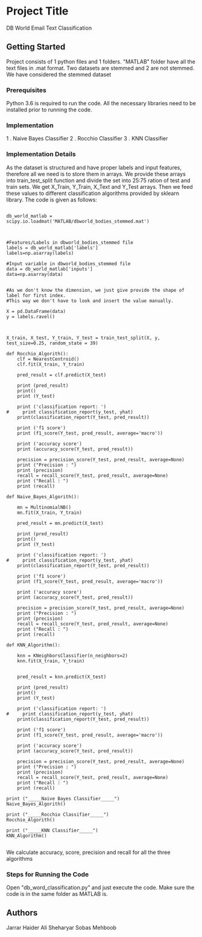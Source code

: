 # Project Title

DB World Email Text Classification

## Getting Started

Project consists of 1 python files and 1 folders. "MATLAB" folder have all the text files in .mat format. Two datasets are stemmed and 2 are not stemmed. We have considered the stemmed dataset
### Prerequisites

Python 3.6 is required to run the code. All the necessary libraries need to be installed prior to running the code.

### Implementation

1 . Naive Bayes Classifier
2 . Rocchio Classifier
3 . KNN Classifier

### Implementation Details


As the dataset is structured and have proper labels and input features, therefore all we need is to store them in arrays. We provide these arrays into train_test_split function and divide the set into 25:75 ration of test and train sets.  We get X_Train, Y_Train, X_Text and Y_Test arrays. Then we feed these values to different classification algorithms provided by sklearn library. The code is given as follows:

```

db_world_matlab = scipy.io.loadmat('MATLAB/dbworld_bodies_stemmed.mat')



#Features/Labels in dbworld_bodies_stemmed file
labels = db_world_matlab['labels']
labels=np.asarray(labels)

#Input variable in dbworld_bodies_stemmed file
data = db_world_matlab['inputs']  
data=np.asarray(data)


#As we don't know the dimension, we just give provide the shape of label for first index.
#This way we don't have to look and insert the value manually.

X = pd.DataFrame(data)
y = labels.ravel()



X_train, X_test, Y_train, Y_test = train_test_split(X, y, test_size=0.25, random_state = 39)

def Rocchio_Algorith():
    clf = NearestCentroid()
    clf.fit(X_train, Y_train)
    
    pred_result = clf.predict(X_test)

    print (pred_result)
    print()
    print (Y_test)

    print ('classification report: ')
#     print classification_report(y_test, yhat)
    print(classification_report(Y_test, pred_result))
    
    print ('f1 score')
    print (f1_score(Y_test, pred_result, average='macro'))
    
    print ('accuracy score')
    print (accuracy_score(Y_test, pred_result))
    
    precision = precision_score(Y_test, pred_result, average=None)
    print ("Precision : ")
    print (precision)
    recall = recall_score(Y_test, pred_result, average=None)
    print ("Recall : ")
    print (recall)

def Naive_Bayes_Algorith():
    
    mn = MultinomialNB()
    mn.fit(X_train, Y_train)

    pred_result = mn.predict(X_test)

    print (pred_result)
    print()
    print (Y_test)

    print ('classification report: ')
#     print classification_report(y_test, yhat)
    print(classification_report(Y_test, pred_result))
    
    print ('f1 score')
    print (f1_score(Y_test, pred_result, average='macro'))
    
    print ('accuracy score')
    print (accuracy_score(Y_test, pred_result))
    
    precision = precision_score(Y_test, pred_result, average=None)
    print ("Precision : ")
    print (precision)
    recall = recall_score(Y_test, pred_result, average=None)
    print ("Recall : ")
    print (recall)

def KNN_Algorithm():
    
    knn = KNeighborsClassifier(n_neighbors=2)
    knn.fit(X_train, Y_train)
    

    pred_result = knn.predict(X_test)

    print (pred_result)
    print()
    print (Y_test)

    print ('classification report: ')
#     print classification_report(y_test, yhat)
    print(classification_report(Y_test, pred_result))
    
    print ('f1 score')
    print (f1_score(Y_test, pred_result, average='macro'))
    
    print ('accuracy score')
    print (accuracy_score(Y_test, pred_result))
    
    precision = precision_score(Y_test, pred_result, average=None)
    print ("Precision : ")
    print (precision)
    recall = recall_score(Y_test, pred_result, average=None)
    print ("Recall : ")
    print (recall)

print ("_____Naive Bayes Classifier_____")
Naive_Bayes_Algorith()

print ("_____Rocchio Classifier_____")
Rocchio_Algorith()

print ("_____KNN Classifier_____")
KNN_Algorithm()


```

We calculate accuracy, score, precision and recall for all the three algorithms

### Steps for Running the Code

Open "db_word_classification.py" and just execute the code. Make sure the code is in the same folder as MATLAB is.


## Authors

Jarrar Haider
Ali Sheharyar
Sobas Mehboob




